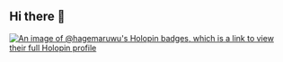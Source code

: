 ## Hi there 👋

<!--
**hagemaruwu/hagemaruwu** is a ✨ _special_ ✨ repository because its `README.md` (this file) appears on your GitHub profile.

Here are some ideas to get you started:

- 🔭 I’m currently working on ...
- 🌱 I’m currently learning ...
- 👯 I’m looking to collaborate on ...
- 🤔 I’m looking for help with ...
- 💬 Ask me about ...
- 📫 How to reach me: ...
- 😄 Pronouns: ...
- ⚡ Fun fact: ...
-->
[![An image of @hagemaruwu's Holopin badges, which is a link to view their full Holopin profile](https://holopin.me/hagemaruwu)](https://holopin.io/@hagemaruwu)

